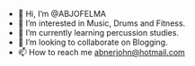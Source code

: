 - 👋 Hi, I’m @ABJOFELMA
- 👀 I’m interested in Music, Drums and Fitness.
- 🌱 I’m currently learning percussion studies.
- 💞️ I’m looking to collaborate on Blogging.   
- 📫 How to reach me abnerjohn@hotmail.com

<!---
ABJOFELMA/ABJOFELMA is a ✨ special ✨ repository because its `README.md` (this file) appears on your GitHub profile.
You can click the Preview link to take a look at your changes.
--->
